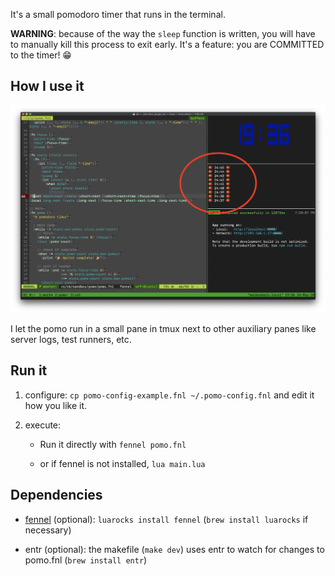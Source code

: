 It's a small pomodoro timer that runs in the terminal.

**WARNING**: because of the way the `sleep` function is written, you will have to manually kill this process to exit early. It's a feature: you are COMMITTED to the timer! 😁

## How I use it

![screenshot of pomo.fnl running in a small pane in tmux](doc/tmux.png)

I let the pomo run in a small pane in tmux next to other auxiliary panes like server logs, test runners, etc.

## Run it

1. configure: `cp pomo-config-example.fnl ~/.pomo-config.fnl` and edit it how you like it.

2. execute:

    - Run it directly with `fennel pomo.fnl`

    - or if fennel is not installed, `lua main.lua`

## Dependencies

- [fennel](https://fennel-lang.org/) (optional): `luarocks install fennel` (`brew install luarocks` if necessary)

- entr (optional): the makefile (`make dev`) uses entr to watch for changes to pomo.fnl (`brew install entr`)
